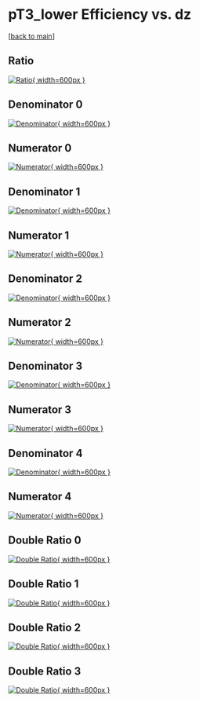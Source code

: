 # pT3_lower Efficiency vs. dz

[[back to main](./)]



## Ratio

[![Ratio](../mtv/var/pT3_lower_base_211_-1_eff_dz.png){ width=600px }](../mtv/var/pT3_lower_base_211_-1_eff_dz.pdf)

## Denominator 0

[![Denominator](../mtv/den/pT3_lower_base_211_-1_eff_dz_den0.png){ width=600px }](../mtv/den/pT3_lower_base_211_-1_eff_dz_den0.pdf)

## Numerator 0

[![Numerator](../mtv/num/pT3_lower_base_211_-1_eff_dz_num0.png){ width=600px }](../mtv/num/pT3_lower_base_211_-1_eff_dz_num0.pdf)

## Denominator 1

[![Denominator](../mtv/den/pT3_lower_base_211_-1_eff_dz_den1.png){ width=600px }](../mtv/den/pT3_lower_base_211_-1_eff_dz_den1.pdf)

## Numerator 1

[![Numerator](../mtv/num/pT3_lower_base_211_-1_eff_dz_num1.png){ width=600px }](../mtv/num/pT3_lower_base_211_-1_eff_dz_num1.pdf)

## Denominator 2

[![Denominator](../mtv/den/pT3_lower_base_211_-1_eff_dz_den2.png){ width=600px }](../mtv/den/pT3_lower_base_211_-1_eff_dz_den2.pdf)

## Numerator 2

[![Numerator](../mtv/num/pT3_lower_base_211_-1_eff_dz_num2.png){ width=600px }](../mtv/num/pT3_lower_base_211_-1_eff_dz_num2.pdf)

## Denominator 3

[![Denominator](../mtv/den/pT3_lower_base_211_-1_eff_dz_den3.png){ width=600px }](../mtv/den/pT3_lower_base_211_-1_eff_dz_den3.pdf)

## Numerator 3

[![Numerator](../mtv/num/pT3_lower_base_211_-1_eff_dz_num3.png){ width=600px }](../mtv/num/pT3_lower_base_211_-1_eff_dz_num3.pdf)

## Denominator 4

[![Denominator](../mtv/den/pT3_lower_base_211_-1_eff_dz_den4.png){ width=600px }](../mtv/den/pT3_lower_base_211_-1_eff_dz_den4.pdf)

## Numerator 4

[![Numerator](../mtv/num/pT3_lower_base_211_-1_eff_dz_num4.png){ width=600px }](../mtv/num/pT3_lower_base_211_-1_eff_dz_num4.pdf)

## Double Ratio 0

[![Double Ratio](../mtv/ratio/pT3_lower_base_211_-1_eff_dz_ratio0.png){ width=600px }](../mtv/ratio/pT3_lower_base_211_-1_eff_dz_ratio0.pdf)

## Double Ratio 1

[![Double Ratio](../mtv/ratio/pT3_lower_base_211_-1_eff_dz_ratio1.png){ width=600px }](../mtv/ratio/pT3_lower_base_211_-1_eff_dz_ratio1.pdf)

## Double Ratio 2

[![Double Ratio](../mtv/ratio/pT3_lower_base_211_-1_eff_dz_ratio2.png){ width=600px }](../mtv/ratio/pT3_lower_base_211_-1_eff_dz_ratio2.pdf)

## Double Ratio 3

[![Double Ratio](../mtv/ratio/pT3_lower_base_211_-1_eff_dz_ratio3.png){ width=600px }](../mtv/ratio/pT3_lower_base_211_-1_eff_dz_ratio3.pdf)

